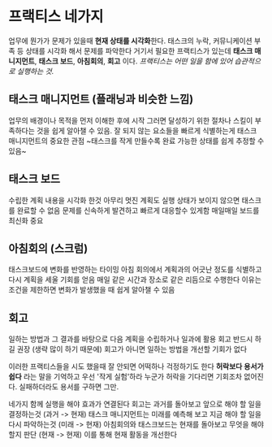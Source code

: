 # 프랙티스 네가지 

업무에 뭔가가 문제가 있을때 **현재 상태를 시각화**한다.
태스크의 누락, 커뮤니케이션 부족 등 상태를 시각화 해서 문제를 파악한다 
거기서 필요한 프랙티스가 있는데 **태스크 매니지먼트**, **태스크 보드**, **아침회의**, **회고** 이다. 
*프랙티스는 어떤 일을 함에 있어 습관적으로 실행하는 것.* 

## 태스크 매니지먼트 (플래닝과 비슷한 느낌)
업무의 배경이나 목적을 먼저 이해한 후에 시작 
그러면 달성하기 위한 절차나 스킬이 부족하다는 것을 쉽게 알아챌 수 있음. 
잘 되지 않는 요소들을 빠르게 식별하는게 태스크 매니지먼트의 중요한 관점 
~태스크를 작게 만들수록 완료 가능한 상태를 쉽게 추정할 수 있음~ 

## 태스크 보드 
수립한 계획 내용을 시각화 한것 
아무리 멋진 계획도 실행 상태가 보이지 않으면 태스크를 완료할 수 없음 
문제를 신속하게 발견하고 빠르게 대응할수 있게함 
매일매일 보드를 최신화 중요 

## 아침회의 (스크럼) 
태스크보드에 변화를 반영하는 타이밍 
아침 회의에서 계획과의 어긋난 정도를 식별하고 다시 계획을 세울 기회를 얻음 
매일 같은 시간과 장소로 같은 리듬으로 수행한다
이유는 조건을 제한하면 변화가 발생했을 때 쉽게 알아챌 수 있음 

## 회고
일하는 방법과 그 결과를 바탕으로 다음 계획을 수립하거나 일과에 활용 
회고 반드시 하길 권장 (생략 많이 하기 때문에)
회고가 아니면 일하는 방법을 개선할 기회가 없다


이러한 프랙티스들을 시도 했을때 잘 안되면 어떡하나 걱정하기도 한다
**허락보다 용서가 쉽다** 라는 말을 기억하고 우선 '작게 실험'하라 
누군가 허락을 기다리면 기회조차 없어진다. 실패하더라도 용서를 구하면 그만. 

네가지 함께 실행을 해야 효과가 연결된다
회고는 과거를 돌아보고 앞으로 해야 할 일을 결정하는것 (과거 -> 현재)
태스크 매니지먼트는 미래를 예측해 보고 지금 해야 할 일을 다시 파악하는것  (미래 -> 현재)
아침회의와 태스크보드는 현재를 돌아보고 무엇을 해야 할지 판단 (현재 -> 현재) 
이를 통해 현재 활동을 개선한다 